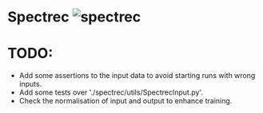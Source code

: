 # Spectrec ![spectrec](https://github.com/schavesgm/spectrec/actions/workflows/python-app.yml/badge.svg)

# TODO:
 - Add some assertions to the input data to avoid starting runs with wrong inputs.
 - Add some tests over './spectrec/utils/SpectrecInput.py'.
 - Check the normalisation of input and output to enhance training.
